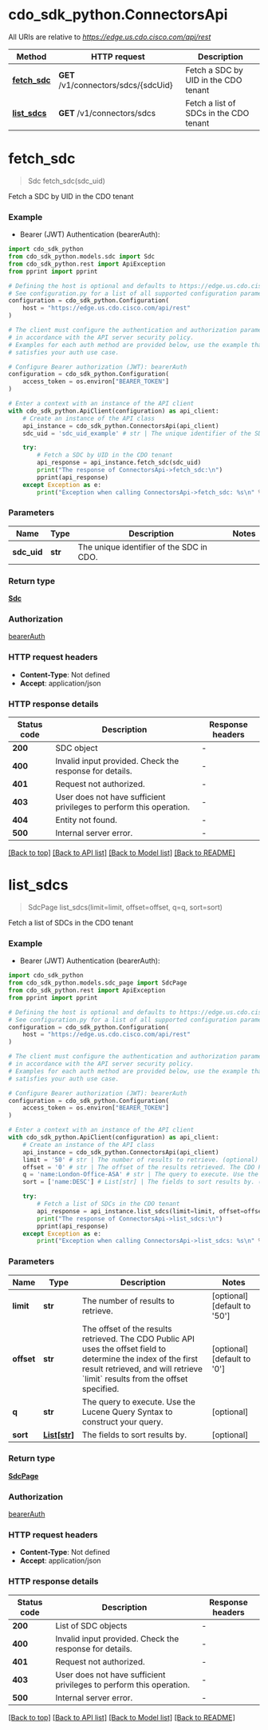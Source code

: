 # cdo_sdk_python.ConnectorsApi

All URIs are relative to *https://edge.us.cdo.cisco.com/api/rest*

Method | HTTP request | Description
------------- | ------------- | -------------
[**fetch_sdc**](ConnectorsApi.md#fetch_sdc) | **GET** /v1/connectors/sdcs/{sdcUid} | Fetch a SDC by UID in the CDO tenant
[**list_sdcs**](ConnectorsApi.md#list_sdcs) | **GET** /v1/connectors/sdcs | Fetch a list of SDCs in the CDO tenant


# **fetch_sdc**
> Sdc fetch_sdc(sdc_uid)

Fetch a SDC by UID in the CDO tenant

### Example

* Bearer (JWT) Authentication (bearerAuth):

```python
import cdo_sdk_python
from cdo_sdk_python.models.sdc import Sdc
from cdo_sdk_python.rest import ApiException
from pprint import pprint

# Defining the host is optional and defaults to https://edge.us.cdo.cisco.com/api/rest
# See configuration.py for a list of all supported configuration parameters.
configuration = cdo_sdk_python.Configuration(
    host = "https://edge.us.cdo.cisco.com/api/rest"
)

# The client must configure the authentication and authorization parameters
# in accordance with the API server security policy.
# Examples for each auth method are provided below, use the example that
# satisfies your auth use case.

# Configure Bearer authorization (JWT): bearerAuth
configuration = cdo_sdk_python.Configuration(
    access_token = os.environ["BEARER_TOKEN"]
)

# Enter a context with an instance of the API client
with cdo_sdk_python.ApiClient(configuration) as api_client:
    # Create an instance of the API class
    api_instance = cdo_sdk_python.ConnectorsApi(api_client)
    sdc_uid = 'sdc_uid_example' # str | The unique identifier of the SDC in CDO.

    try:
        # Fetch a SDC by UID in the CDO tenant
        api_response = api_instance.fetch_sdc(sdc_uid)
        print("The response of ConnectorsApi->fetch_sdc:\n")
        pprint(api_response)
    except Exception as e:
        print("Exception when calling ConnectorsApi->fetch_sdc: %s\n" % e)
```



### Parameters


Name | Type | Description  | Notes
------------- | ------------- | ------------- | -------------
 **sdc_uid** | **str**| The unique identifier of the SDC in CDO. | 

### Return type

[**Sdc**](Sdc.md)

### Authorization

[bearerAuth](../README.md#bearerAuth)

### HTTP request headers

 - **Content-Type**: Not defined
 - **Accept**: application/json

### HTTP response details

| Status code | Description | Response headers |
|-------------|-------------|------------------|
**200** | SDC object |  -  |
**400** | Invalid input provided. Check the response for details. |  -  |
**401** | Request not authorized. |  -  |
**403** | User does not have sufficient privileges to perform this operation. |  -  |
**404** | Entity not found. |  -  |
**500** | Internal server error. |  -  |

[[Back to top]](#) [[Back to API list]](../README.md#documentation-for-api-endpoints) [[Back to Model list]](../README.md#documentation-for-models) [[Back to README]](../README.md)

# **list_sdcs**
> SdcPage list_sdcs(limit=limit, offset=offset, q=q, sort=sort)

Fetch a list of SDCs in the CDO tenant

### Example

* Bearer (JWT) Authentication (bearerAuth):

```python
import cdo_sdk_python
from cdo_sdk_python.models.sdc_page import SdcPage
from cdo_sdk_python.rest import ApiException
from pprint import pprint

# Defining the host is optional and defaults to https://edge.us.cdo.cisco.com/api/rest
# See configuration.py for a list of all supported configuration parameters.
configuration = cdo_sdk_python.Configuration(
    host = "https://edge.us.cdo.cisco.com/api/rest"
)

# The client must configure the authentication and authorization parameters
# in accordance with the API server security policy.
# Examples for each auth method are provided below, use the example that
# satisfies your auth use case.

# Configure Bearer authorization (JWT): bearerAuth
configuration = cdo_sdk_python.Configuration(
    access_token = os.environ["BEARER_TOKEN"]
)

# Enter a context with an instance of the API client
with cdo_sdk_python.ApiClient(configuration) as api_client:
    # Create an instance of the API class
    api_instance = cdo_sdk_python.ConnectorsApi(api_client)
    limit = '50' # str | The number of results to retrieve. (optional) (default to '50')
    offset = '0' # str | The offset of the results retrieved. The CDO Public API uses the offset field to determine the index of the first result retrieved, and will retrieve `limit` results from the offset specified. (optional) (default to '0')
    q = 'name:London-Office-ASA' # str | The query to execute. Use the Lucene Query Syntax to construct your query. (optional)
    sort = ['name:DESC'] # List[str] | The fields to sort results by. (optional)

    try:
        # Fetch a list of SDCs in the CDO tenant
        api_response = api_instance.list_sdcs(limit=limit, offset=offset, q=q, sort=sort)
        print("The response of ConnectorsApi->list_sdcs:\n")
        pprint(api_response)
    except Exception as e:
        print("Exception when calling ConnectorsApi->list_sdcs: %s\n" % e)
```



### Parameters


Name | Type | Description  | Notes
------------- | ------------- | ------------- | -------------
 **limit** | **str**| The number of results to retrieve. | [optional] [default to &#39;50&#39;]
 **offset** | **str**| The offset of the results retrieved. The CDO Public API uses the offset field to determine the index of the first result retrieved, and will retrieve &#x60;limit&#x60; results from the offset specified. | [optional] [default to &#39;0&#39;]
 **q** | **str**| The query to execute. Use the Lucene Query Syntax to construct your query. | [optional] 
 **sort** | [**List[str]**](str.md)| The fields to sort results by. | [optional] 

### Return type

[**SdcPage**](SdcPage.md)

### Authorization

[bearerAuth](../README.md#bearerAuth)

### HTTP request headers

 - **Content-Type**: Not defined
 - **Accept**: application/json

### HTTP response details

| Status code | Description | Response headers |
|-------------|-------------|------------------|
**200** | List of SDC objects |  -  |
**400** | Invalid input provided. Check the response for details. |  -  |
**401** | Request not authorized. |  -  |
**403** | User does not have sufficient privileges to perform this operation. |  -  |
**500** | Internal server error. |  -  |

[[Back to top]](#) [[Back to API list]](../README.md#documentation-for-api-endpoints) [[Back to Model list]](../README.md#documentation-for-models) [[Back to README]](../README.md)

